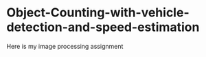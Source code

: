 # Object-Counting-with-vehicle-detection-and-speed-estimation
Here is my image processing assignment 
